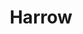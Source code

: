 ---
title: Harrow
date: 
draft: false

# descripcion
description : Argolla de plata pasante cierre italiano

materials: Plata 925

color: Plateado

dimensions: 3cm x 4cm

code: 01-11-0474

type: "Aros"

categories: []

price: $3.610,00

# Images
# first image will be shown in the product page
images:
  # - image: "images/path_to_image"
  # La ubicacion de las imagenes es imagenes/Aros/Aros.Argollas/01-11-0474-harrow
  - image: "./images/aros/argollas/01-11-0474_a.JPG"
  - image: "./images/aros/argollas/01-11-0474_b.JPG"
---